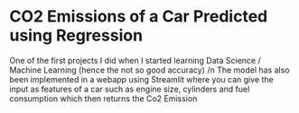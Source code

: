# CO2 Emissions of a Car Predicted using Regression
One of the first projects I did when I started learning Data Science / Machine Learning (hence the not so good accuracy) /n
The model has also been implemented in a webapp using Streamlit where you can give the input as features of a car such as engine size, cylinders and fuel consumption which then returns the Co2 Emission
